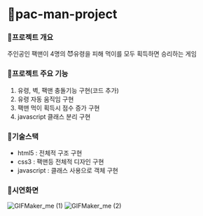 # 📌pac-man-project

### 🤖프로젝트 개요
주인공인 팩맨이 4명의 😈유령을 피해 먹이를 모두 획득하면 승리하는 게임

### 🤖프로젝트 주요 기능
1. 유령, 벽, 팩맨 충돌기능 구현(코드 추가)
2. 유령 자동 움직임 구현
3. 팩맨 먹이 획득시 점수 증가 구현
4. javascript 클래스 분리 구현 

### 🤖기술스택
- html5 : 전체적 구조 구현
- css3 : 팩맨등 전체적 디자인 구현
- javascript : 클래스 사용으로 객체 구현

### 🤖시연화면
![GIFMaker_me (1)](https://github.com/lukejihwan/pac-man-project/assets/111648451/f60e8945-c865-4f29-a00a-5b3d0de1539c)
![GIFMaker_me (2)](https://github.com/lukejihwan/pac-man-project/assets/111648451/99f5eb6d-b2d5-46d4-a80a-479f4efe1f08)



